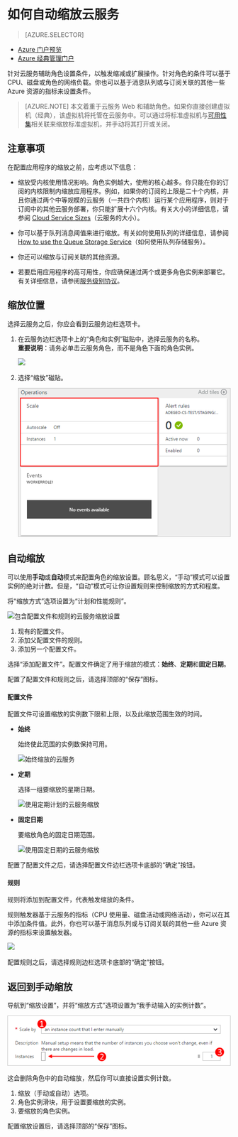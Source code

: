 <properties
	pageTitle="在门户中的自动缩放云服务 | Azure"
	description="了解如何使用门户在 Azure 中为云服务 Web 角色或辅助角色配置自动缩放规则。"
	services="cloud-services"
	documentationCenter=""
	authors="Thraka"
	manager="timlt"
	editor=""/>  


<tags
	ms.service="cloud-services"
	ms.workload="tbd"
	ms.tgt_pltfrm="na"
	ms.devlang="na"
	ms.topic="article"
	ms.date="09/06/2016"
	ms.author="adegeo"
	wacn.date="10/24/2016"/>  



# 如何自动缩放云服务

> [AZURE.SELECTOR]
- [Azure 门户预览](/documentation/articles/cloud-services-how-to-scale-portal/)
- [Azure 经典管理门户](/documentation/articles/cloud-services-how-to-scale/)

针对云服务辅助角色设置条件，以触发缩减或扩展操作。针对角色的条件可以基于 CPU、磁盘或角色的网络负载。你也可以基于消息队列或与订阅关联的其他一些 Azure 资源的指标来设置条件。

>[AZURE.NOTE] 本文着重于云服务 Web 和辅助角色。如果你直接创建虚拟机（经典），该虚拟机将托管在云服务中。可以通过将标准虚拟机与[可用性集](/documentation/articles/virtual-machines-windows-classic-configure-availability/)相关联来缩放标准虚拟机，并手动将其打开或关闭。

## 注意事项

在配置应用程序的缩放之前，应考虑以下信息：

- 缩放受内核使用情况影响。角色实例越大，使用的核心越多。你只能在你的订阅的内核限制内缩放应用程序。例如，如果你的订阅的上限是二十个内核，并且你通过两个中等规模的云服务（一共四个内核）运行某个应用程序，则对于订阅中的其他云服务部署，你只能扩展十六个内核。有关大小的详细信息，请参阅 [Cloud Service Sizes](/documentation/articles/cloud-services-sizes-specs/)（云服务的大小）。

- 你可以基于队列消息阈值来进行缩放。有关如何使用队列的详细信息，请参阅 [How to use the Queue Storage Service](/documentation/articles/storage-dotnet-how-to-use-queues/)（如何使用队列存储服务）。

- 你还可以缩放与订阅关联的其他资源。

- 若要启用应用程序的高可用性，你应确保通过两个或更多角色实例来部署它。有关详细信息，请参阅[服务级别协议](/support/legal/sla/)。

## 缩放位置

选择云服务之后，你应会看到云服务边栏选项卡。

1. 在云服务边栏选项卡上的“角色和实例”磁贴中，选择云服务的名称。   
**重要说明**：请务必单击云服务角色，而不是角色下面的角色实例。

    ![](./media/cloud-services-how-to-scale-portal/roles-instances.png)  


2. 选择“缩放”磁贴。

    ![](./media/cloud-services-how-to-scale-portal/scale-tile.png)

## 自动缩放

可以使用**手动**或**自动**模式来配置角色的缩放设置。顾名思义，“手动”模式可以设置实例的绝对计数。但是，“自动”模式可让你设置规则来控制缩放的方式和程度。

将“缩放方式”选项设置为“计划和性能规则”。

![包含配置文件和规则的云服务缩放设置](./media/cloud-services-how-to-scale-portal/schedule-basics.png)  


1. 现有的配置文件。
2. 添加父配置文件的规则。
3. 添加另一个配置文件。

选择“添加配置文件”。配置文件确定了用于缩放的模式：**始终**、**定期**和**固定日期**。

配置了配置文件和规则之后，请选择顶部的“保存”图标。

#### 配置文件

配置文件可设置缩放的实例数下限和上限，以及此缩放范围生效的时间。

* **始终**

    始终使此范围的实例数保持可用。

    ![始终缩放的云服务](./media/cloud-services-how-to-scale-portal/select-always.png)
    
* **定期**

    选择一组要缩放的星期日期。

    ![使用定期计划的云服务缩放](./media/cloud-services-how-to-scale-portal/select-recurrence.png)  

    
* **固定日期**

    要缩放角色的固定日期范围。

    ![使用固定日期的云服务缩放](./media/cloud-services-how-to-scale-portal/select-fixed.png)

配置了配置文件之后，请选择配置文件边栏选项卡底部的“确定”按钮。

#### 规则

规则将添加到配置文件，代表触发缩放的条件。

规则触发器基于云服务的指标（CPU 使用量、磁盘活动或网络活动），你可以在其中添加条件值。此外，你也可以基于消息队列或与订阅关联的其他一些 Azure 资源的指标来设置触发器。

![](./media/cloud-services-how-to-scale-portal/rule-settings.png)  


配置规则之后，请选择规则边栏选项卡底部的“确定”按钮。

## 返回到手动缩放

导航到“缩放设置”，并将“缩放方式”选项设置为“我手动输入的实例计数”。[](#where-scale-is-located)

![包含配置文件和规则的云服务缩放设置](./media/cloud-services-how-to-scale-portal/manual-basics.png)  


这会删除角色中的自动缩放，然后你可以直接设置实例计数。

1. 缩放（手动或自动）选项。
2. 角色实例滑块，用于设置要缩放的实例。
3. 要缩放的角色实例。

配置缩放设置后，请选择顶部的“保存”图标。

<!---HONumber=Mooncake_0815_2016-->